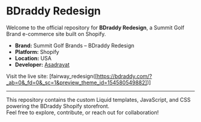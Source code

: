# BDraddy Redesign

Welcome to the official repository for **BDraddy Redesign**, a Summit Golf Brand e-commerce site built on Shopify.

- **Brand:** Summit Golf Brands – BDraddy Redesign
- **Platform:** Shopify
- **Location:** USA
- **Developer:** [Asadrayat](https://github.com/Asadrayat)

Visit the live site: [fairway_redesign([https://bdraddy.com/?_ab=0&_fd=0&_sc=1&preview_theme_id=154580549882])]

---

This repository contains the custom Liquid templates, JavaScript, and CSS powering the BDraddy Shopify storefront.  
Feel free to explore, contribute, or reach out for collaboration!
